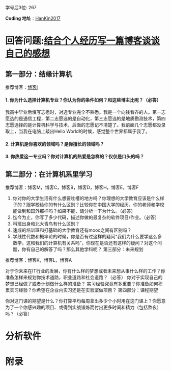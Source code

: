 学号后3位: 267

**Coding 地址**：[HanKin2017](https://coding.net/u/hankin2017)

# 回答问题:[结合个人经历写一篇博客谈谈自己的感想](http://www.cnblogs.com/endeav0ur/p/7505137.html)
## 第一部分：结缘计算机

推荐博客：[博客I]()

#### 1. 你为什么选择计算机专业？你认为你的条件如何？和这些博主比呢？（必答）
我高中毕业后填写志愿时，对选专业完全不熟悉。我是一个向钱看齐的人。第一志愿选的是通信工程，第二志愿选的是自动化，第三志愿选的是地质勘测技术，第四志愿选择的是计算机科学与技术，后面的志愿记不清楚了。我前面几个志愿都没录取上，当我在电脑上敲出Hello World的时候，感觉整个世界都属于我了。

#### 2. 计算机是你喜欢的领域吗？是你擅长的领域吗？
#### 3. 你热爱这一专业吗？你对计算机的热爱是怎样的？仅仅是口头的吗？  

## 第二部分：在计算机系里学习

推荐博客：博客M，博客C，博客B，博客D，博客H，博客E，博客F

1. 你对你的大学生活有什么想要吐槽的地方吗？你理想的大学教育应该是什么样子的？跟学校给你的有什么区别？比较你在中国大学的经历，你的老师和学校能做到和国外那样吗？如果不能，请分析一下为什么。（必答）
2. 迄今为止，你写了多少代码，描述你做的最复杂的软件项目/作业。（必答）
3. 科班出身和北大青鸟有什么区别？
4. 速成的培训班和打基础的大学教育还有mooc之间有区别吗？
5. 学线性代数和概率论的时候，你是否有过这样的疑问“我们为什么要学这么多数学，这和我们的计算机有关系吗”，你现在是否还有这样的疑问？对这个问题，你有自己的解答了吗？那么其他学科呢？
第三部分：未来规划

推荐博客：博客K，博客L，博客A

对于你未来在IT行业的发展，你有什么样的梦想或者未来想从事什么样的工作？你准备怎样来规划你技术道路，职业道路和社会道路？（必答）
你对于实现自己的梦想已经做了或者计划做什么样的准备？
实习经验究竟有多重要？你准备如何积累实习经验？你希望在企业内实习还是在实验室做项目？
第四部分：课程期望

你对这门课的期望是什么？你打算平均每周拿出多少个小时用在这门课上？你愿意为了一个你感兴趣的项目、或得到实战锻炼而付出更多时间和精力（包括熬夜）吗？（必答）
# 分析软件

# 附录

![]()